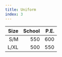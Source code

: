 ```yaml
---
title: Uniform
index: 3
---
```


| Size | School | P.E. |
| ----:| ------:| ----:|
| S/M  |    550 |  600 |
| L/XL |    500 |  550 |
